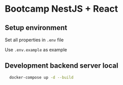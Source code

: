 # Bootcamp NestJS + React

## Setup environment

Set all properties in `.env` file

Use `.env.example` as example

## Development backend server local

```bash
  docker-compose up -d --build
```
